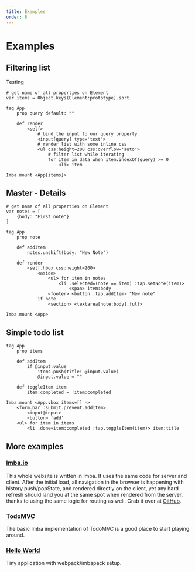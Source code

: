 ```yaml
---
title: Examples
order: 8
---
```


# Examples

## Filtering list

Testing

```imba
# get name of all properties on Element
var items = Object.keys(Element:prototype).sort

tag App
    prop query default: ""

    def render
        <self>
            # bind the input to our query property
            <input[query] type='text'>
            # render list with some inline css
            <ul css:height=200 css:overflow='auto'>
                # filter list while iterating
                for item in data when item.indexOf(query) >= 0
                    <li> item

Imba.mount <App[items]>
```


## Master - Details

```imba
# get name of all properties on Element
var notes = [
    {body: "First note"}
]

tag App
    prop note

    def addItem
        notes.unshift(body: "New Note")

    def render
        <self.hbox css:height=200>
            <aside>
                <ul> for item in notes
                    <li .selected=(note == item) :tap.setNote(item)>
                        <span> item:body
                <footer> <button :tap.addItem> "New note"
            if note
                <section> <textarea[note:body].full>

Imba.mount <App>
```


## Simple todo list
```imba
tag App
    prop items

    def addItem
        if @input.value
            items.push(title: @input.value)
            @input.value = ""

    def toggleItem item
        item:completed = !item:completed

Imba.mount <App.vbox items=[] ->
    <form.bar :submit.prevent.addItem>
        <input@input>
        <button> 'add'
    <ul> for item in items
        <li .done=item:completed :tap.toggleItem(item)> item:title
```

## More examples

### [Imba.io](https://github.com/somebee/imba.io)

This whole website is written in Imba. It uses the same code for server and client. After the initial load, all navigation in the browser is happening with history push/popState, and rendered directly on the client, yet any hard refresh should land you at the same spot when rendered from the server, thanks to using the same logic for routing as well. Grab it over at [GitHub](https://github.com/somebee/imba.io).

### [TodoMVC](https://github.com/somebee/todomvc-imba)

The basic Imba implementation of TodoMVC is a good place to start playing around.

### [Hello World](https://github.com/imba/hello-world-imba)

Tiny application with webpack/imbapack setup.

